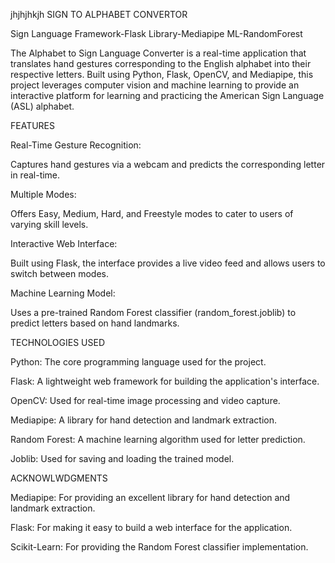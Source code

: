 jhjhjhkjh
SIGN TO ALPHABET CONVERTOR

Sign Language Framework-Flask Library-Mediapipe ML-RandomForest

The Alphabet to Sign Language Converter is a real-time application that translates hand gestures corresponding to the English alphabet into their respective letters. Built using Python, Flask, OpenCV, and Mediapipe, this project leverages computer vision and machine learning to provide an interactive platform for learning and practicing the American Sign Language (ASL) alphabet.

FEATURES

Real-Time Gesture Recognition: 

Captures hand gestures via a webcam and predicts the corresponding letter in real-time.

Multiple Modes:

Offers Easy, Medium, Hard, and Freestyle modes to cater to users of varying skill levels.

Interactive Web Interface: 

Built using Flask, the interface provides a live video feed and allows users to switch between modes.

Machine Learning Model: 

Uses a pre-trained Random Forest classifier (random_forest.joblib) to predict letters based on hand landmarks.

TECHNOLOGIES USED

Python: The core programming language used for the project.

Flask: A lightweight web framework for building the application's interface.

OpenCV: Used for real-time image processing and video capture.

Mediapipe: A library for hand detection and landmark extraction.

Random Forest: A machine learning algorithm used for letter prediction.

Joblib: Used for saving and loading the trained model.

ACKNOWLWDGMENTS

Mediapipe: For providing an excellent library for hand detection and landmark extraction.

Flask: For making it easy to build a web interface for the application.

Scikit-Learn: For providing the Random Forest classifier implementation.
